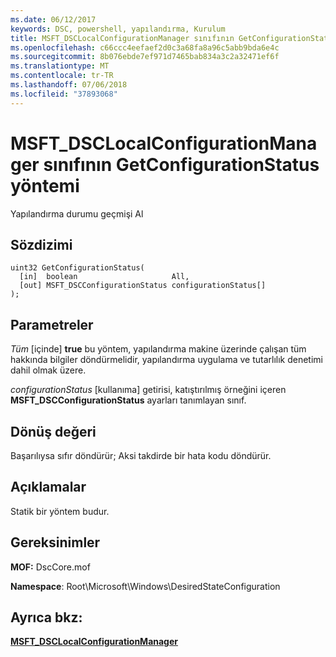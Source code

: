 ```yaml
---
ms.date: 06/12/2017
keywords: DSC, powershell, yapılandırma, Kurulum
title: MSFT_DSCLocalConfigurationManager sınıfının GetConfigurationStatus yöntemi
ms.openlocfilehash: c66ccc4eefaef2d0c3a68fa8a96c5abb9bda6e4c
ms.sourcegitcommit: 8b076ebde7ef971d7465bab834a3c2a32471ef6f
ms.translationtype: MT
ms.contentlocale: tr-TR
ms.lasthandoff: 07/06/2018
ms.locfileid: "37893068"
---
```

# <a name="getconfigurationstatus-method-of-the-msftdsclocalconfigurationmanager-class"></a>MSFT_DSCLocalConfigurationManager sınıfının GetConfigurationStatus yöntemi

Yapılandırma durumu geçmişi Al

## <a name="syntax"></a>Sözdizimi

```mof
uint32 GetConfigurationStatus(
  [in]  boolean                     All,
  [out] MSFT_DSCConfigurationStatus configurationStatus[]
);
```

## <a name="parameters"></a>Parametreler

*Tüm* \[içinde\] **true** bu yöntem, yapılandırma makine üzerinde çalışan tüm hakkında bilgiler döndürmelidir, yapılandırma uygulama ve tutarlılık denetimi dahil olmak üzere.

*configurationStatus* \[kullanıma\] getirisi, katıştırılmış örneğini içeren **MSFT_DSCConfigurationStatus** ayarları tanımlayan sınıf.

## <a name="return-value"></a>Dönüş değeri

Başarılıysa sıfır döndürür; Aksi takdirde bir hata kodu döndürür.

## <a name="remarks"></a>Açıklamalar

Statik bir yöntem budur.

## <a name="requirements"></a>Gereksinimler

**MOF:** DscCore.mof

**Namespace**: Root\Microsoft\Windows\DesiredStateConfiguration

## <a name="see-also"></a>Ayrıca bkz:

[**MSFT_DSCLocalConfigurationManager**](msft-dsclocalconfigurationmanager.md)